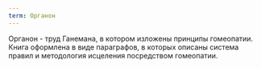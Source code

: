 ```yaml
---
term: Органон
---
```


Органон - труд Ганемана, в котором изложены принципы гомеопатии. 
Книга оформлена в виде параграфов, в которых описаны система правил и методология исцеления посредством гомеопатии.
